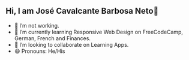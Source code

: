 ## Hi, I am José Cavalcante Barbosa Neto👋

- 🔭 I’m not working.
- 🌱 I’m currently learning Responsive Web Design on FreeCodeCamp, German, French and Finances.
- 👯 I’m looking to collaborate on Learning Apps.
- 😄 Pronouns: He/His
<meta name="google-site-verification" content="p53fOAF6aRI3qrOiLERxjPDWDu4nq1beZ_j1NX1xhhs" />
